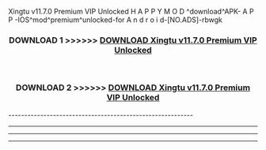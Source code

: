  Xingtu v11.7.0 Premium VIP Unlocked  H A P P Y M O D ^download^APK- A P P -IOS^mod^premium^unlocked-for A n d r o i d-[NO.ADS]-rbwgk



<div align="center">

<h3>DOWNLOAD 1 >>>>>> <a href="https://en-mod.web.app/?en= Xingtu v11.7.0 Premium VIP Unlocked ">DOWNLOAD Xingtu v11.7.0 Premium VIP Unlocked  </a></h3><br>

<h3>DOWNLOAD 2 >>>>>> <a href="https://en-mod.web.app/?en= Xingtu v11.7.0 Premium VIP Unlocked ">DOWNLOAD Xingtu v11.7.0 Premium VIP Unlocked  </a></h3>

</div>
----------------------------------------------------------

----------------------------------------------------------

----------------------------------------------------------

----------------------------------------------------------



